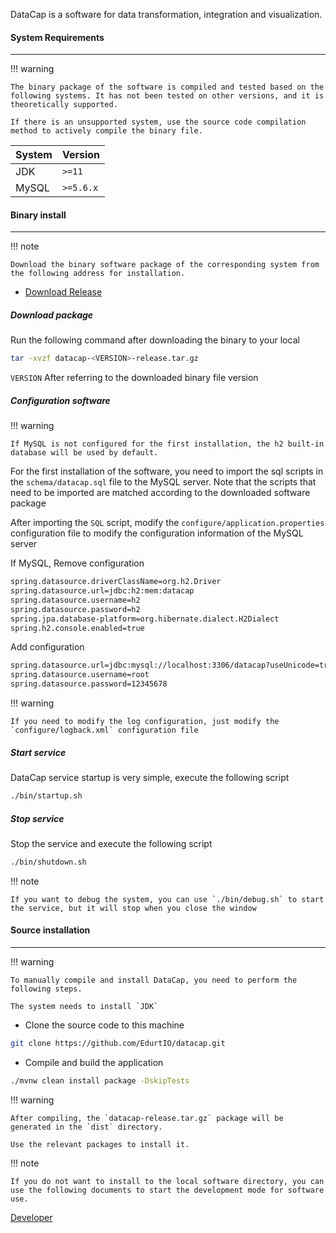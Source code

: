 DataCap is a software for data transformation, integration and visualization.

#### System Requirements

---

!!! warning

    The binary package of the software is compiled and tested based on the following systems. It has not been tested on other versions, and it is theoretically supported.

    If there is an unsupported system, use the source code compilation method to actively compile the binary file.

| System | Version   |
|--------|-----------|
| JDK    | `>=11`    |
| MySQL  | `>=5.6.x` |

#### Binary install

---

!!! note

    Download the binary software package of the corresponding system from the following address for installation.

- [Download Release](/download.html)

##### Download package

Run the following command after downloading the binary to your local

```bash
tar -xvzf datacap-<VERSION>-release.tar.gz
```

`VERSION` After referring to the downloaded binary file version

##### Configuration software

!!! warning

    If MySQL is not configured for the first installation, the h2 built-in database will be used by default.

For the first installation of the software, you need to import the sql scripts in the `schema/datacap.sql` file to the MySQL server. Note that the scripts that need to be imported are matched according to the downloaded software package

After importing the `SQL` script, modify the `configure/application.properties` configuration file to modify the configuration information of the MySQL server

If MySQL, Remove configuration

```bash
spring.datasource.driverClassName=org.h2.Driver
spring.datasource.url=jdbc:h2:mem:datacap
spring.datasource.username=h2
spring.datasource.password=h2
spring.jpa.database-platform=org.hibernate.dialect.H2Dialect
spring.h2.console.enabled=true
```

Add configuration

```bash
spring.datasource.url=jdbc:mysql://localhost:3306/datacap?useUnicode=true&characterEncoding=UTF-8&zeroDateTimeBehavior=convertToNull&allowMultiQueries=true&useSSL=false&useOldAliasMetadataBehavior=true&jdbcCompliantTruncation=false&sessionVariables=sql_mode='STRICT_TRANS_TABLES,NO_ENGINE_SUBSTITUTION,PIPES_AS_CONCAT'
spring.datasource.username=root
spring.datasource.password=12345678
```

!!! warning

    If you need to modify the log configuration, just modify the `configure/logback.xml` configuration file

##### Start service

DataCap service startup is very simple, execute the following script

```bash
./bin/startup.sh
```

##### Stop service

Stop the service and execute the following script

```bash
./bin/shutdown.sh
```

!!! note

    If you want to debug the system, you can use `./bin/debug.sh` to start the service, but it will stop when you close the window

#### Source installation

---

!!! warning

    To manually compile and install DataCap, you need to perform the following steps.

    The system needs to install `JDK`

- Clone the source code to this machine

```bash
git clone https://github.com/EdurtIO/datacap.git
```

- Compile and build the application

```bash
./mvnw clean install package -DskipTests
```

!!! warning

    After compiling, the `datacap-release.tar.gz` package will be generated in the `dist` directory.

    Use the relevant packages to install it.

!!! note

    If you do not want to install to the local software directory, you can use the following documents to start the development mode for software use.

[Developer](../../developer_guide/env.md)
